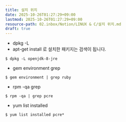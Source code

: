 ```yaml
---
title: 설치 위치
date: 2025-10-26T01:27:29+09:00
lastmod: 2025-10-26T01:27:29+09:00
resource-path: 02.inbox/Notion/LINUX & C/설치 위치.md
draft: true
---
```

- dpkg -L
- apt-get install 로 설치한 패키지는 검색이 됩니다.

`$ dpkg -L openjdk-8-jre`


- gem environment grep

`$ gem environment | grep ruby`


- rpm -qa grep

`$ rpm -qa | grep pcre`


- yum list installed

`$ yum list installed pcre*`